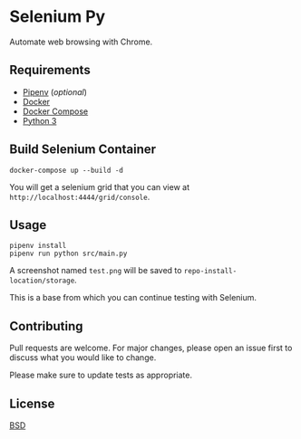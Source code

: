 # Selenium Py

Automate web browsing with Chrome. 

## Requirements

- [Pipenv](https://pypi.org/project/pipenv/) (*optional*)
- [Docker](https://docs.docker.com/engine/install/)
- [Docker Compose](https://docs.docker.com/compose/install/)
- [Python 3](https://www.python.org/downloads/)

## Build Selenium Container

```
docker-compose up --build -d
```
You will get a selenium grid that you can view at `http://localhost:4444/grid/console`.

## Usage
```
pipenv install
pipenv run python src/main.py
```
A screenshot named `test.png` will be saved to `repo-install-location/storage`.

This is a base from which you can continue testing with Selenium.

## Contributing
Pull requests are welcome. For major changes, please open an issue first to discuss what you would like to change.

Please make sure to update tests as appropriate.

## License
[BSD](https://opensource.org/licenses/BSD-3-Clause)
